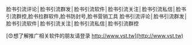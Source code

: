 脸书引流评论│脸书引流群发│脸书引流软件│脸书引流关注│脸书引流私信│脸书引流群控,脸书拉群软件,脸书防封号,脸书营销工具
脸书引流评论│脸书引流群发│脸书引流软件│脸书引流关注│脸书引流私信│脸书引流群控

[😍想了解推广相关软件的朋友请登录 http://www.vst.tw](http://www.vst.tw)



